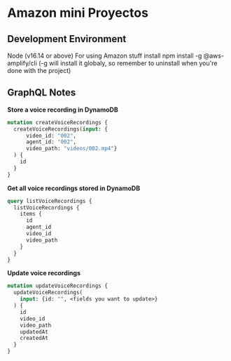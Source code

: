 # Amazon mini Proyectos

## Development Environment

Node (v16.14 or above)
For using Amazon stuff install npm install -g @aws-amplify/cli (-g will install it globaly, so remember to uninstall when you're done with the project)

## GraphQL Notes

**Store a voice recording in DynamoDB**

```graphql
mutation createVoiceRecordings {
  createVoiceRecordings(input: {
      video_id: "002", 
      agent_id: "002", 
      video_path: "videos/002.mp4"}
  ) {
    id
  }
}
```

**Get all voice recordings stored in DynamoDB**

```graphql
query listVoiceRecordings {
  listVoiceRecordings {
    items {
      id
      agent_id
      video_id
      video_path
    }
  }
}
```
**Update voice recordings**

```graphql
mutation updateVoiceRecordings {
  updateVoiceRecordings(
    input: {id: "", <fields you want to update>}
  ) {
    id
    video_id
    video_path
    updatedAt
    createdAt
  }
}
```